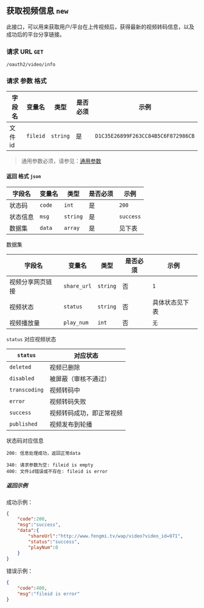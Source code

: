 ## 获取视频信息 `new`

此接口，可以用来获取用户/平台在上传视频后，获得最新的视频转码信息，以及成功后的平台分享链接。

### 请求 URL `GET`

```
/oauth2/video/info
```

### 请求 参数 格式

| 字段名 | 变量名 | 类型 | 是否必须 | 示例 |
| ------ | ---------- | -------- | ---- | -------- |
| 文件id | `fileid` | `string` | 是 | `D1C35E26899F263CC84B5C6F872986CB`

> 通用参数必须，请参见：[通用参数](must.md)

#### 返回 格式 `json`

| 字段名 | 变量名 | 类型 | 是否必须 | 示例 |
| ---- | ------ | -------- | ---- | --------- |
| 状态码 | `code` | `int` | 是 | `200` |
| 状态信息 | `msg` | `string` | 是 | `success` |
| 数据集 | `data` | `array` | 是 | 见下表 |

数据集

| 字段名 | 变量名 | 类型 | 是否必须 | 示例 |
| ----- | -------- | -------- | ---- | ----------------- |
| 视频分享网页链接 | `share_url` | `string` | 否 | `1` |
| 视频状态 | `status` | `string` | 否 | 具体状态见下表 |
| 视频播放量 | `play_num` | `int` | 否 | `无` |

`status` 对应视频状态

| `status` | 对应状态 |
| ----- | -------- |
| `deleted` | 视频已删除 |
| `disabled` | 被屏蔽（审核不通过） |
| `transcoding` | 视频转码中 |
| `error` | 视频转码失败 |
| `success` | 视频转码成功，即正常视频 |
| `published` | 视频发布到轮播 |

状态码对应信息

```
200: 信息处理成功，返回正常data

340: 请求参数为空: fileid is empty
400: 文件id错误或不存在: fileid is error
```

##### 返回示例

成功示例：

```json
{
    "code":200,
    "msg":"success",
    "data":{
        "shareUrl":"http://www.fengmi.tv/wap/video?video_id=971",
        "status":"success",
        "playNum":0
    }
}
```

错误示例：

```json
{
    "code":400,
    "msg":"fileid is error"
}
```